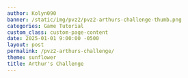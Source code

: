 ```yaml
---
author: Kolyn090
banner: /static/img/pvz2/pvz2-arthurs-challenge-thumb.png
categories: Game Tutorial
custom_class: custom-page-content
date: 2025-01-01 9:00:00 -0500
layout: post
permalink: /pvz2-arthurs-challenge/
theme: sunflower
title: Arthur's Challenge
---
```

